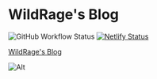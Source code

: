 # WildRage's Blog
![GitHub Workflow Status](https://img.shields.io/github/actions/workflow/status/NekoMio/Blog/deploy.yml?label=Github&logo=Github&style=flat-square)
[![Netlify Status](https://api.netlify.com/api/v1/badges/59c50536-e192-431d-8a6d-cb217ba76235/deploy-status)](https://app.netlify.com/sites/nekomio/deploys)

[WildRage's Blog](https://www.nekomio.com)  

![Alt](https://repobeats.axiom.co/api/embed/c2d6a249fd7c51c0ee61bf5ab3e05375d54b5d28.svg "Repobeats analytics image")
